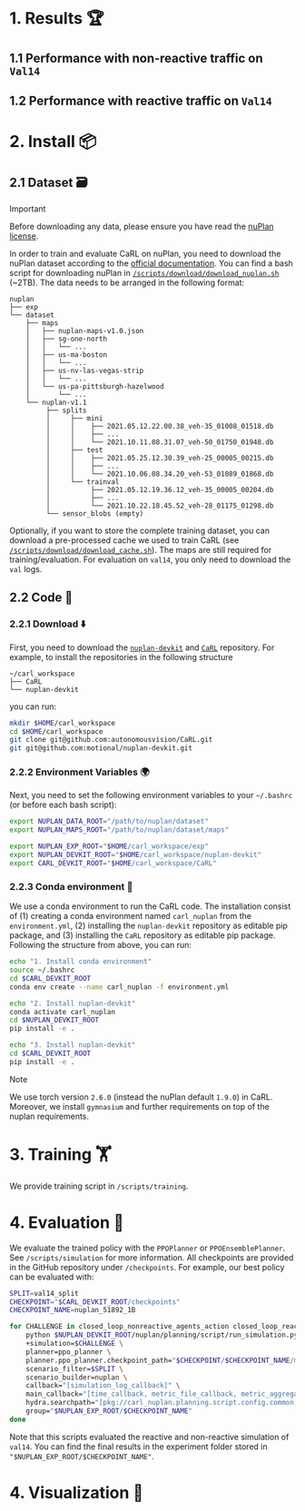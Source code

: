 
# 1. Results 🏆

## 1.1 Performance with non-reactive traffic on `Val14` 

## 1.2 Performance with reactive traffic on `Val14` 


# 2. Install 📦

## 2.1 Dataset 🗃️
> [!IMPORTANT]  
> Before downloading any data, please ensure you have read the [nuPlan license](https://motional-nuplan.s3-ap-northeast-1.amazonaws.com/LICENSE).

In order to train and evaluate CaRL on nuPlan, you need to download the nuPlan dataset according to the [official documentation](https://nuplan-devkit.readthedocs.io/en/latest/dataset_setup.html). You can find a bash script for downloading nuPlan in [`/scripts/download/download_nuplan.sh`](https://github.com/autonomousvision/CaRL/nuPlan/scripts/download/download_nuplan.sh) (~2TB). The data needs to be arranged in the following format:
```
nuplan
├── exp
└── dataset
    ├── maps
    │   ├── nuplan-maps-v1.0.json
    │   ├── sg-one-north
    │   │   └── ...
    │   ├── us-ma-boston
    │   │   └── ...
    │   ├── us-nv-las-vegas-strip
    │   │   └── ...
    │   └── us-pa-pittsburgh-hazelwood
    │       └── ...
    └── nuplan-v1.1
         ├── splits 
         │     ├── mini 
         │     │    ├── 2021.05.12.22.00.38_veh-35_01008_01518.db
         │     │    ├── ...
         │     │    └── 2021.10.11.08.31.07_veh-50_01750_01948.db
         │     ├── test 
         │     │    ├── 2021.05.25.12.30.39_veh-25_00005_00215.db
         │     │    ├── ...
         │     │    └── 2021.10.06.08.34.20_veh-53_01089_01868.db
         │     └── trainval
         │          ├── 2021.05.12.19.36.12_veh-35_00005_00204.db
         │          ├── ...
         │          └── 2021.10.22.18.45.52_veh-28_01175_01298.db
         └── sensor_blobs (empty)
```

Optionally, if you want to store the complete training dataset, you can download a pre-processed cache we used to train CaRL (see [`/scripts/download/download_cache.sh`](https://github.com/autonomousvision/CaRL/nuPlan/scripts/download/download_nuplan.sh)). The maps are still required for training/evaluation. For evaluation on `val14`, you only need to download the `val` logs. 

## 2.2 Code 📄

### 2.2.1 Download ⬇️
First, you need to download the [`nuplan-devkit`](https://github.com/motional/nuplan-devkit) and [`CaRL`](https://github.com/autonomousvision/CaRL) repository. For example, to install the repositories in the following structure 
```
~/carl_workspace
├── CaRL
└── nuplan-devkit
```
you can run:
```bash 
mkdir $HOME/carl_workspace
cd $HOME/carl_workspace
git clone git@github.com:autonomousvision/CaRL.git
git git@github.com:motional/nuplan-devkit.git
```

### 2.2.2 Environment Variables 🌍
Next, you need to set the following environment variables to your `~/.bashrc` (or before each bash script):
```bash
export NUPLAN_DATA_ROOT="/path/to/nuplan/dataset"
export NUPLAN_MAPS_ROOT="/path/to/nuplan/dataset/maps"

export NUPLAN_EXP_ROOT="$HOME/carl_workspace/exp"
export NUPLAN_DEVKIT_ROOT="$HOME/carl_workspace/nuplan-devkit"
export CARL_DEVKIT_ROOT="$HOME/carl_workspace/CaRL"
```

### 2.2.3 Conda environment 🐍
We use a conda environment to run the CaRL code. The installation consist of (1) creating a conda environment named `carl_nuplan` from the `environment.yml`, (2) installing the `nuplan-devkit` repository as editable pip package, and (3) installing the `CaRL` repository as editable pip package. Following the structure from above, you can run:
```bash
echo "1. Install conda environment"
source ~/.bashrc 
cd $CARL_DEVKIT_ROOT
conda env create --name carl_nuplan -f environment.yml

echo "2. Install nuplan-devkit"
conda activate carl_nuplan
cd $NUPLAN_DEVKIT_ROOT
pip install -e .

echo "3. Install nuplan-devkit"
cd $CARL_DEVKIT_ROOT
pip install -e .
```
> [!NOTE]  
> We use torch version `2.6.0` (instead the nuPlan default `1.9.0`) in CaRL. Moreover, we install `gymnasium` and further requirements on top of the nuplan requirements.

# 3. Training 🏋️
We provide training script in `/scripts/training`.


# 4. Evaluation 🚗
We evaluate the trained policy with the `PPOPlanner` or `PPOEnsemblePlanner`. See `/scripts/simulation` for more information. All checkpoints are provided in the GitHub repository under `/checkpoints`. For example, our best policy can be evaluated with:
```bash
SPLIT=val14_split
CHECKPOINT="$CARL_DEVKIT_ROOT/checkpoints"
CHECKPOINT_NAME=nuplan_51892_1B

for CHALLENGE in closed_loop_nonreactive_agents_action closed_loop_reactive_agents_action; do
    python $NUPLAN_DEVKIT_ROOT/nuplan/planning/script/run_simulation.py \
    +simulation=$CHALLENGE \
    planner=ppo_planner \
    planner.ppo_planner.checkpoint_path="$CHECKPOINT/$CHECKPOINT_NAME/model_best.pth" \
    scenario_filter=$SPLIT \
    scenario_builder=nuplan \
    callback="[simulation_log_callback]" \
    main_callback="[time_callback, metric_file_callback, metric_aggregator_callback, metric_summary_callback, csv_main_callback]" \
    hydra.searchpath="[pkg://carl_nuplan.planning.script.config.common, pkg://carl_nuplan.planning.script.config.simulation, pkg://carl_nuplan.planning.script.experiments, pkg://nuplan.planning.script.config.common, pkg://nuplan.planning.script.experiments]" \
    group="$NUPLAN_EXP_ROOT/$CHECKPOINT_NAME"
done
```
Note that this scripts evaluated the reactive and non-reactive simulation of `val14`. You can find the final results in the experiment folder stored in `"$NUPLAN_EXP_ROOT/$CHECKPOINT_NAME"`.

# 4. Visualization 🎨
